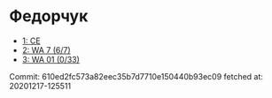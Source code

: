 # Федорчук
- [1: CE](1.md)
- [2: WA 7 (6/7)](2.md)
- [3: WA 01 (0/33)](3.md)

Commit: 610ed2fc573a82eec35b7d7710e150440b93ec09
 fetched at: 20201217-125511
